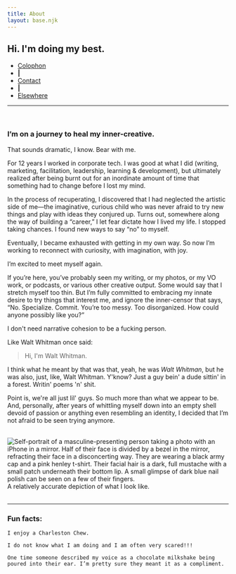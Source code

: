 ```yaml
---
title: About
layout: base.njk
---
```


## Hi. I'm doing my best.

<nav class="subnav">
    <ul>
        <li><a href="/about/colophon">Colophon</a></li>
        <li><b>|</b></li>
        <li><a href="/about/contact">Contact</a></li>
        <li><b>|</b></li>
        <li><a href="/about/elsewhere">Elsewhere</a></li>
    </ul>
</nav>

<hr>
<br>
<h3>I’m on a journey to heal my inner-creative.</h3>

That sounds dramatic, I know. Bear with me.

For 12 years I worked in corporate tech. I was good at what I did (writing, marketing, facilitation, leadership, learning & development), but ultimately realized after being burnt out for an inordinate amount of time that something had to change before I lost my mind.

In the process of recuperating, I discovered that I had neglected the artistic side of me—the imaginative, curious child who was never afraid to try new things and play with ideas they conjured up. Turns out, somewhere along the way of building a “career,” I let fear dictate how I lived my life. I stopped taking chances. I found new ways to say “no” to myself.

Eventually, I became exhausted with getting in my own way. So now I’m working to reconnect with curiosity, with imagination, with joy. 

I’m excited to meet myself again.

If you’re here, you’ve probably seen my writing, or my photos, or my VO work, or podcasts, or various other creative output. Some would say that I stretch myself too thin. But I’m fully committed to embracing my innate desire to try things that interest me, and ignore the inner-censor that says, “No. Specialize. Commit. You’re too messy. Too disorganized. How could anyone possibly like you?” 

I don't need narrative cohesion to be a fucking person.

Like Walt Whitman once said:

> Hi, I'm Walt Whitman.

I think what he meant by that was that, yeah, he was *Walt Whitman*, but he was also, just, like, Walt Whitman. Y'know? Just a guy bein' a dude sittin' in a forest. Writin' poems 'n' shit. 

Point is, we're all just lil' guys. So much more than what we appear to be. And, personally, after years of whittling myself down into an empty shell devoid of passion or anything even resembling an identity, I decided that I’m not afraid to be seen trying anymore.<br><br>

<img id="aboutselfie" src="/assets/img/self.jpeg" alt="Self-portrait of a masculine-presenting person taking a photo with an iPhone in a mirror. Half of their face is divided by a bezel in the mirror, refracting their face in a disconcerting way. They are wearing a black army cap and a pink henley t-shirt. Their facial hair is a dark, full mustache with a small patch underneath their bottom lip. A small glimpse of dark blue nail polish can be seen on a few of their fingers.">

<div class="imgcap">A relatively accurate depiction of what I look like.</div><br>
<hr></hr>

### Fun facts:

    I enjoy a Charleston Chew.

    I do not know what I am doing and I am often very scared!!!

    One time someone described my voice as a chocolate milkshake being poured into their ear. I’m pretty sure they meant it as a compliment.


